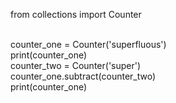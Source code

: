 from collections import Counter<br/><br/>

counter_one = Counter('superfluous')<br/>
print(counter_one)<br/>
counter_two = Counter('super')<br/>
counter_one.subtract(counter_two)<br/>
print(counter_one)
